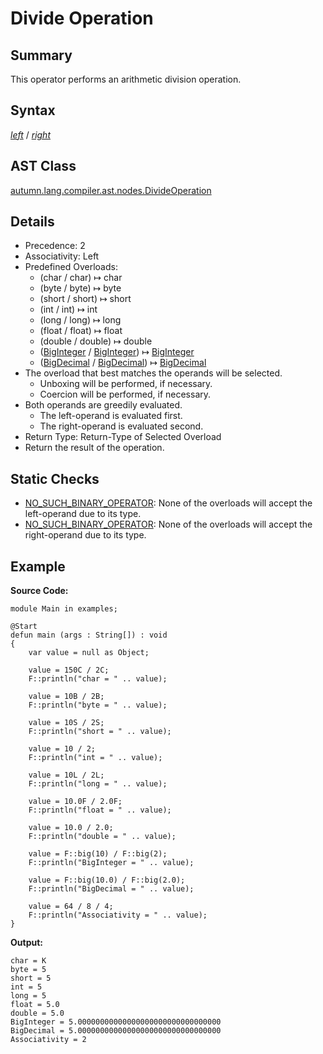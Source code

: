 # Divide Operation

## Summary

This operator performs an arithmetic division operation.

## Syntax

<div class="syntax">
<i><a href="Expression.md">left</a></i> / <i><a href="Expression.md">right</a></i><br>
</div>

## AST Class

[autumn.lang.compiler.ast.nodes.DivideOperation](https://www.mackenziehigh.com/autumn/javadoc/autumn/lang/compiler/ast/nodes/DivideOperation.html)

## Details

+ Precedence: 2
+ Associativity: Left
+ Predefined Overloads:
  + (char / char) &#8614; char
  + (byte / byte) &#8614; byte
  + (short / short) &#8614; short
  + (int / int) &#8614; int
  + (long / long) &#8614; long
  + (float / float) &#8614; float
  + (double / double) &#8614; double
  + ([BigInteger](https://docs.oracle.com/javase/7/docs/api/java/math/BigInteger.html) / [BigInteger](https://docs.oracle.com/javase/7/docs/api/java/math/BigInteger.html)) &#8614; [BigInteger](https://docs.oracle.com/javase/7/docs/api/java/math/BigInteger.html)
  + ([BigDecimal](https://docs.oracle.com/javase/7/docs/api/java/math/BigDecimal.html) / [BigDecimal](https://docs.oracle.com/javase/7/docs/api/java/math/BigDecimal.html)) &#8614; [BigDecimal](https://docs.oracle.com/javase/7/docs/api/java/math/BigDecimal.html)
+ The overload that best matches the operands will be selected.
  + Unboxing will be performed, if necessary.
  + Coercion will be performed, if necessary.
+ Both operands are greedily evaluated.
  + The left-operand is evaluated first.
  + The right-operand is evaluated second.
+ Return Type: Return-Type of Selected Overload
+ Return the result of the operation.

## Static Checks

+ [NO_SUCH_BINARY_OPERATOR](https://www.mackenziehigh.com/autumn/javadoc/autumn/lang/compiler/errors/ErrorCode.html#NO_SUCH_BINARY_OPERATOR): None of the overloads will accept the left-operand due to its type.
+ [NO_SUCH_BINARY_OPERATOR](https://www.mackenziehigh.com/autumn/javadoc/autumn/lang/compiler/errors/ErrorCode.html#NO_SUCH_BINARY_OPERATOR): None of the overloads will accept the right-operand due to its type.

## Example

**Source Code:**

```plain
module Main in examples;

@Start
defun main (args : String[]) : void
{
    var value = null as Object;

    value = 150C / 2C;
    F::println("char = " .. value);

    value = 10B / 2B;
    F::println("byte = " .. value);

    value = 10S / 2S;
    F::println("short = " .. value);

    value = 10 / 2;
    F::println("int = " .. value);

    value = 10L / 2L;
    F::println("long = " .. value);

    value = 10.0F / 2.0F;
    F::println("float = " .. value);

    value = 10.0 / 2.0;
    F::println("double = " .. value);

    value = F::big(10) / F::big(2);
    F::println("BigInteger = " .. value);

    value = F::big(10.0) / F::big(2.0);
    F::println("BigDecimal = " .. value);

    value = 64 / 8 / 4;
    F::println("Associativity = " .. value);
}
```

**Output:**

```plain
char = K
byte = 5
short = 5
int = 5
long = 5
float = 5.0
double = 5.0
BigInteger = 5.00000000000000000000000000000000
BigDecimal = 5.00000000000000000000000000000000
Associativity = 2
```

